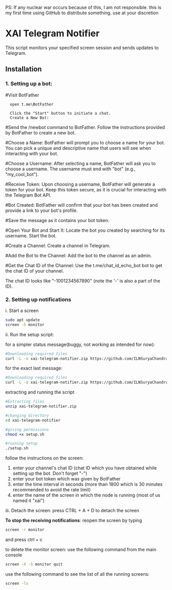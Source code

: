 PS: If any nuclear war occurs because of this, I am not responsible. this is my first time using GitHub to distribute something. use at your discretion

# XAI Telegram Notifier

This script monitors your specified screen session and sends updates to Telegram.

## Installation
### 1. Setting up a bot:


   #Visit BotFather

      open t.me\BotFather
   
      Click the "Start" button to initiate a chat.
      Create a New Bot:
      

   #Send the /newbot command to BotFather.
      Follow the instructions provided by BotFather to create a new bot.

   #Choose a Name:
      BotFather will prompt you to choose a name for your bot. You can pick a unique and descriptive name that users will see when interacting with your bot.

   #Choose a Username:
      After selecting a name, BotFather will ask you to choose a username. The username must end with "bot" (e.g., "my_cool_bot").

   #Receive Token:
      Upon choosing a username, BotFather will generate a token for your bot. Keep this token secure, as it is crucial for interacting with the Telegram Bot API.

   #Bot Created:
      BotFather will confirm that your bot has been created and provide a link to your bot's profile.

   #Save the message as it contains your bot token.

   #Open Your Bot and Start It:
      Locate the bot you created by searching for its username.
      Start the bot.

   #Create a Channel:
      Create a channel in Telegram.

   #Add the Bot to the Channel:
      Add the bot to the channel as an admin.

   #Get the Chat ID of the Channel:
      Use the t.me/chat_id_echo_bot bot to get the chat ID of your channel.
      
   The chat ID looks like "-1001234567890" (note the '-' is also a part of the ID).      

### 2. Setting up notifications

i. Start a screen

   ```bash
   sudo apt update
   screen -S monitor
   ```

ii. Run the setup script:

for a simpler status message(buggy, not working as intended for now):
   ```bash
   #Downloading required files
   curl -L -o xai-telegram-notifier.zip https://github.com/ILNSuryaChandra/xai-telegram-notifier/releases/latest/download/xai-telegram-notifier.zip
   ```

for the exact last message:
   ```bash
   #Downloading required files
   curl -L -o xai-telegram-notifier.zip https://github.com/ILNSuryaChandra/xai-telegram-notifier/releases/download/v1.0.0/xai-telegram-notifier.zip
   ```

extracting and running the script
   ```bash
   #Extracting files
   unzip xai-telegram-notifier.zip

   #changing directory
   cd xai-telegram-notifier

   #giving permissions
   chmod +x setup.sh

   #running setup
   ./setup.sh
   ```
   follow the instructions on the screen:
   1. enter your channel's chat ID (chat ID which you have obtained while setting up the bot. Don't forget "-")
   2. enter your bot token which was given by BotFather
   3. enter the time interval in seconds (more than 1800 which is 30 minutes recommended to avoid the rate limit)
   4. enter the name of the screen in which the node is running (most of us named it "xai")

iii. Detach the screen:
      press CTRL + A + D to detach the screen

**To stop the receiving notifications**:
reopen the screen by typing
```bash
screen -r monitor
```
and press ctrl + c

to delete the monitor screen:
use the following command from the main console
```bash
screen -X -S monitor quit
```

use the following command to see the list of all the running screens:
```bash
screen -ls
```
